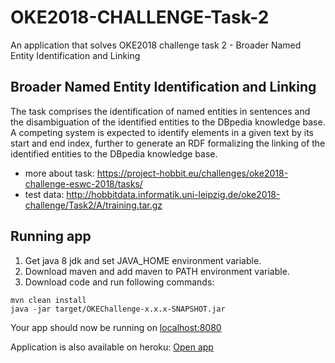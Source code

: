 # OKE2018-CHALLENGE-Task-2
An application that solves OKE2018 challenge task 2 - Broader Named Entity Identification and Linking
## Broader Named Entity Identification and Linking
The task comprises the identification of named entities in sentences and the disambiguation of the identified entities to the DBpedia knowledge base. A competing system is expected to identify elements in a given text by its start and end index, further to generate an RDF formalizing the linking of the identified entities to the DBpedia knowledge base.
- more about task: https://project-hobbit.eu/challenges/oke2018-challenge-eswc-2018/tasks/
- test data: http://hobbitdata.informatik.uni-leipzig.de/oke2018-challenge/Task2/A/training.tar.gz

## Running app
1. Get java 8 jdk and set JAVA_HOME environment variable.
2. Download maven and add maven to PATH environment variable.
3. Download code and run following commands:
```
mvn clean install
java -jar target/OKEChallenge-x.x.x-SNAPSHOT.jar
```
Your app should now be running on [localhost:8080](http://localhost:8080/)

Application is also available on heroku: [Open app](https://oke2018-challenge-task-2.herokuapp.com/)
